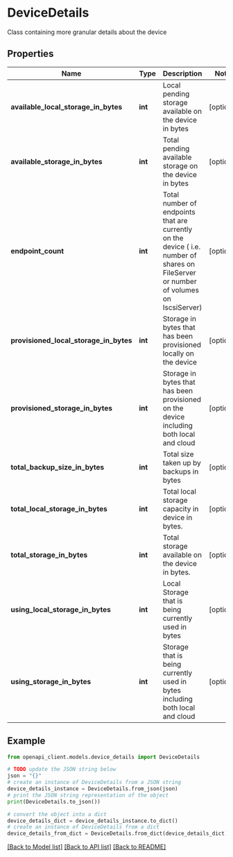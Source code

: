 # DeviceDetails

Class containing more granular details about the device

## Properties

Name | Type | Description | Notes
------------ | ------------- | ------------- | -------------
**available_local_storage_in_bytes** | **int** | Local pending storage available on the device in bytes | [optional] 
**available_storage_in_bytes** | **int** | Total pending available storage on the device in bytes | [optional] 
**endpoint_count** | **int** | Total number of endpoints that are currently on the device ( i.e. number of shares on FileServer or number of volumes on IscsiServer) | [optional] 
**provisioned_local_storage_in_bytes** | **int** | Storage in bytes that has been provisioned locally on the device | [optional] 
**provisioned_storage_in_bytes** | **int** | Storage in bytes that has been provisioned on the device including both local and cloud | [optional] 
**total_backup_size_in_bytes** | **int** | Total size taken up by backups in bytes | [optional] 
**total_local_storage_in_bytes** | **int** | Total local storage capacity in device in bytes. | [optional] 
**total_storage_in_bytes** | **int** | Total storage available on the device in bytes. | [optional] 
**using_local_storage_in_bytes** | **int** | Local Storage that is being currently used in bytes | [optional] 
**using_storage_in_bytes** | **int** | Storage that is being currently used in bytes including both local and cloud | [optional] 

## Example

```python
from openapi_client.models.device_details import DeviceDetails

# TODO update the JSON string below
json = "{}"
# create an instance of DeviceDetails from a JSON string
device_details_instance = DeviceDetails.from_json(json)
# print the JSON string representation of the object
print(DeviceDetails.to_json())

# convert the object into a dict
device_details_dict = device_details_instance.to_dict()
# create an instance of DeviceDetails from a dict
device_details_from_dict = DeviceDetails.from_dict(device_details_dict)
```
[[Back to Model list]](../README.md#documentation-for-models) [[Back to API list]](../README.md#documentation-for-api-endpoints) [[Back to README]](../README.md)


